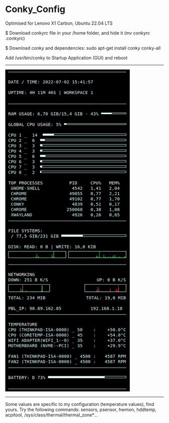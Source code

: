 # Conky_Config
Optimised for Lenovo X1 Carbon, Ubuntu 22.04 LTS

$ Download conkyrc file in your /home folder, and hide it (mv conkyrc .conkyrc)

$ Download conky and dependencies: sudo apt-get install conky conky-all

Add /usr/bin/conky to Startup Application (GUI) and reboot

-----------------------------------------------------------------------

![alt text](https://github.com/hugo-pcq/Conky_Config/blob/main/conky_config_v2.png)

-----------------------------------------------------------------------

Some values are specific to my configuration (temperature values), find yours.
Try the following commands: sensors, psensor, hwmon, hddtemp, acpitool, /sys/class/thermal/thermal_zone*...
